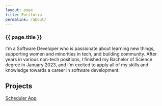 ```yaml
---
layout: page
title: Portfolio
permalink: /about/
---
```


<h3>{{ page.title }}</h3>

I'm a Software Developer who is passionate about learning new things, supporting women and minorities in tech, and building community. After years in various non-tech positions, I finished my Bachelor of Science degree in January 2023, and I'm excited to apply all of my skills and knowledge towards a career in software development.


## Projects
[Scheduler App](https://github.com/TanyaSelvog/Software_II_Project)
